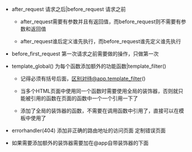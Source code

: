 - after_request 请求之后|before_request 请求之前

    - after_request需要有参数并且有返回值，而before_request则不需要有参数和返回值

    - after_request谁后定义谁先执行，而before_request谁先定义谁先执行

- before_first_request 第一次请求之前需要做的操作，只做第一次

- template_global() 为每个函数添加额外的功能函数|template_filter()
    
    - 记得必须有括号后面，区别对待@app.template_filter()
    
    - 当多个HTML页面中使用同一个函数时需要使用全局的装饰器，否则就只能被引用的函数在页面的函数中一个一个引用一下了

    - 添加了全局的装饰器的函数，不需要在调用函数中引用了，直接可以在模板中使用了

- errorhandler(404)	添加非正确的路由地址的访问页面 定制错误页面

- 如果需要添加额外的装饰器需要加在@app自带装饰器的下面